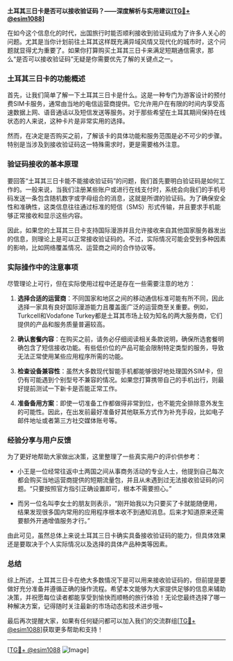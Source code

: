 **土耳其三日卡是否可以接收验证码？——深度解析与实用建议[[TG💪+ @esim1088](https://t.me/s/esim1088)]**

在如今这个信息化的时代，出国旅行时能否顺利接收到验证码成为了许多人关心的问题。尤其是当你计划前往土耳其这样既充满异域风情又现代化的城市时，这个问题就显得尤为重要了。如果你打算购买土耳其三日卡来满足短期通信需求，那么“是否可以接收验证码”无疑是你需要优先了解的关键点之一。

### 土耳其三日卡的功能概述

首先，让我们简单了解一下土耳其三日卡是什么。这是一种专门为游客设计的预付费SIM卡服务，通常由当地的电信运营商提供。它允许用户在有限的时间内享受高速数据上网、语音通话以及短信发送等服务。对于那些希望在土耳其期间保持在线状态的人来说，这种卡片是非常实用的选择。

然而，在决定是否购买之前，了解该卡的具体功能和服务范围是必不可少的步骤。特别是当涉及到接收验证码这一特殊需求时，更是需要格外注意。

### 验证码接收的基本原理

要回答“土耳其三日卡能不能接收验证码”的问题，我们首先要明白验证码是如何工作的。一般来说，当我们注册某些账户或进行在线支付时，系统会向我们的手机号码发送一条包含随机数字或字母组合的消息，这就是所谓的验证码。为了确保安全性和准确性，这类信息往往通过标准的短信（SMS）形式传输，并且要求手机能够正常接收和显示这些内容。

因此，如果您的土耳其三日卡支持国际漫游并且允许接收来自其他国家服务器发出的信息，则理论上是可以正常接收验证码的。不过，实际情况可能会受到多种因素的影响，比如网络覆盖情况、运营商之间的合作协议等。

### 实际操作中的注意事项

尽管理论上可行，但在实际使用过程中还是存在一些需要注意的地方：

1. **选择合适的运营商**：不同国家和地区之间的移动通信标准可能有所不同，因此选择一家具有良好国际漫游能力且覆盖面广泛的运营商至关重要。例如，Turkcell和Vodafone Turkey都是土耳其市场上较为知名的两大服务商，它们提供的产品和服务质量普遍较高。
   
2. **确认套餐内容**：在购买之前，请务必仔细阅读相关条款说明，确保所选套餐明确包含了短信接收功能。有些低价位的产品可能会限制特定类型的服务，导致无法正常使用某些应用程序所需的功能。

3. **检查设备兼容性**：虽然大多数现代智能手机都能够很好地处理国外SIM卡，但仍有可能遇到个别型号不兼容的情况。如果您打算携带自己的手机出行，则最好提前测试一下新卡是否能正常工作。

4. **准备备用方案**：即使一切准备工作都做得非常到位，也不能完全排除意外发生的可能性。因此，在出发前最好准备好其他联系方式作为补充手段，比如电子邮件地址或者第三方社交媒体账号等。

### 经验分享与用户反馈

为了更好地帮助大家做出决策，这里整理了一些真实用户的评价供参考：

- 小王是一位经常往返中土两国之间从事商务活动的专业人士，他提到自己每次都会购买当地运营商提供的短期流量包，并且从未遇到过无法接收验证码的问题。“只要按照官方指引正确设置即可，根本不需要担心。”

- 而另一位名叫李女士的朋友则表示，“刚开始我以为只要买了卡就能随便用，结果发现很多国内常用的应用程序根本收不到通知消息。后来才知道原来还需要额外开通增值服务才行。”

由此可见，虽然总体上来说土耳其三日卡确实具备接收验证码的能力，但具体效果还是要取决于个人实际情况以及选择的具体产品种类等因素。

### 总结

综上所述，土耳其三日卡在绝大多数情况下是可以用来接收验证码的，但前提是要做好充分准备并遵循正确的操作流程。希望本文能够为大家提供足够的信息来辅助决策，并祝愿每位读者都能享受到愉快而顺畅的旅行体验！无论您最终选择了哪一种解决方案，记得随时关注最新的市场动态和技术进步哦~

最后再次提醒大家，如果有任何疑问都可以加入我们的交流群组[[TG💪+ @esim1088](https://t.me/s/esim1088)]获取更多帮助和支持！

---

[[TG💪+ @esim1088](https://t.me/s/esim1088) ![Image](https://i.postimg.cc/4NQfJmqS/Snipaste-2025-05-13-00-14-12.png)]
